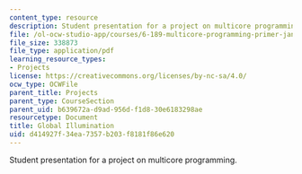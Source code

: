 ```yaml
---
content_type: resource
description: Student presentation for a project on multicore programming.
file: /ol-ocw-studio-app/courses/6-189-multicore-programming-primer-january-iap-2007/d414927f34ea7357b203f8181f86e620_glblilluminatn.pdf
file_size: 338873
file_type: application/pdf
learning_resource_types:
- Projects
license: https://creativecommons.org/licenses/by-nc-sa/4.0/
ocw_type: OCWFile
parent_title: Projects
parent_type: CourseSection
parent_uid: b639672a-d9ad-956d-f1d8-30e6183298ae
resourcetype: Document
title: Global Illumination
uid: d414927f-34ea-7357-b203-f8181f86e620
---
```

Student presentation for a project on multicore programming.